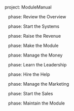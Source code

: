 project: ModuleManual <br>

&nbsp;&nbsp;&nbsp;phase: Review the Overview <br>

&nbsp;&nbsp;&nbsp;phase: Start the Systems <br>

&nbsp;&nbsp;&nbsp;phase: Raise the Revenue <br>

&nbsp;&nbsp;&nbsp;phase: Make the Module <br>

&nbsp;&nbsp;&nbsp;phase: Manage the Money <br>

&nbsp;&nbsp;&nbsp;phase: Learn the Leadership <br>

&nbsp;&nbsp;&nbsp;phase: Hire the Help <br>

&nbsp;&nbsp;&nbsp;phase: Manage the Marketing <br>

&nbsp;&nbsp;&nbsp;phase: Start the Sales <br>

&nbsp;&nbsp;&nbsp;phase: Maintain the Module <br>
